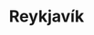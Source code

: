 ---
title: Reykjavík
image: ''
category: svaedisbundin
description: Local assocation in Reykjavík
---